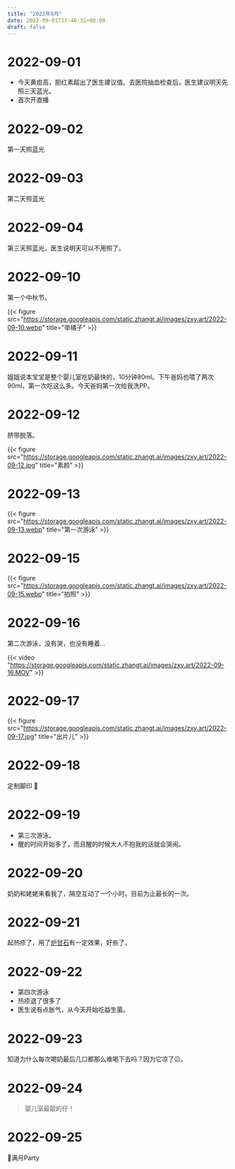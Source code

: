 ```yaml
---
title: "2022年9月"
date: 2022-09-01T17:46:32+08:00
draft: false
---
```


# 2022-09-01

- 今天黄疸高，胆红素超出了医生建议值。去医院抽血检查后，医生建议明天先照三天蓝光。
- 首次开直播

# 2022-09-02

第一天照蓝光

# 2022-09-03

第二天照蓝光

# 2022-09-04

第三天照蓝光，医生说明天可以不用照了。

# 2022-09-10

第一个中秋节。

{{< figure src="https://storage.googleapis.com/static.zhangt.ai/images/zxy.art/2022-09-10.webp" title="举橘子" >}}

# 2022-09-11

姐姐说本宝宝是整个婴儿室吃奶最快的，10分钟80ml。下午爸妈也喂了两次90ml，第一次吃这么多。今天爸妈第一次给我洗PP。

# 2022-09-12

脐带脱落。

{{< figure src="https://storage.googleapis.com/static.zhangt.ai/images/zxy.art/2022-09-12.jpg" title="素颜" >}}

# 2022-09-13

{{< figure src="https://storage.googleapis.com/static.zhangt.ai/images/zxy.art/2022-09-13.webp" title="第一次游泳" >}}

# 2022-09-15

{{< figure src="https://storage.googleapis.com/static.zhangt.ai/images/zxy.art/2022-09-15.webp" title="拍照" >}}

# 2022-09-16

第二次游泳，没有哭，也没有睡着...

{{< video "https://storage.googleapis.com/static.zhangt.ai/images/zxy.art/2022-09-16.MOV" >}}

# 2022-09-17

{{< figure src="https://storage.googleapis.com/static.zhangt.ai/images/zxy.art/2022-09-17.jpg" title="出片儿" >}}

# 2022-09-18

定制脚印 🦶

# 2022-09-19

- 第三次游泳。
- 醒的时间开始多了，而且醒的时候大人不抱我的话就会哭闹。

# 2022-09-20

奶奶和姥姥来看我了，隔空互动了一个小时。目前为止最长的一次。

# 2022-09-21

起热疹了，用了[炉甘石]有一定效果，好些了。

# 2022-09-22

- 第四次游泳
- 热疹退了很多了
- 医生说有点胀气，从今天开始吃益生菌。

# 2022-09-23

知道为什么每次喝奶最后几口都那么难喝下去吗？因为它凉了😕。

# 2022-09-24

> 婴儿室最靓的仔！

# 2022-09-25

🎂满月Party

[炉甘石]: https://www.baidu.com/bh/dict/ydyp_12443974537305533591?contentid=ydyp_12443974537305533591&from=dicta
